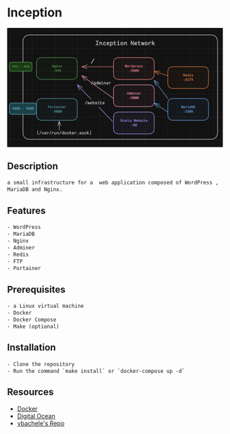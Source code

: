 # Inception

<img src="images/inc.png" alt="Inception" width="600">

## Description

    a small infrastructure for a  web application composed of WordPress , MariaDB and Nginx.

## Features

    - WordPress
    - MariaDB
    - Nginx
    - Adminer
    - Redis
    - FTP
    - Portainer

## Prerequisites

    - a Linux virtual machine
    - Docker
    - Docker Compose
    - Make (optional)

## Installation

    - Clone the repository
    - Run the command `make install` or `docker-compose up -d`

## Resources

- [Docker](https://docs.docker.com/compose/)
- [Digital Ocean](https://www.digitalocean.com/community/tutorials/how-to-install-wordpress-with-docker-compose)
- [vbachele's Repo](https://github.com/vbachele/Inception)
